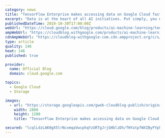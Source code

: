 ```yaml
---
category: news
title: "TensorFlow Enterprise makes accessing data on Google Cloud faster and easier"
excerpt: "Data is at the heart of all AI initiatives. Put simply, you need to collect and store a lot of it to train a deep learning model, and with the advancements and increased availability of accelerators such asGPUs andCloud TPUs, the speed of getting the data from its storage location to the training process"
publishedDateTime: 2019-10-30T17:00:00Z
webUrl: "https://cloud.google.com/blog/products/ai-machine-learning/tensorflow-enterprise-makes-accessing-data-on-google-cloud-faster-and-easier/"
ampWebUrl: "https://cloudblog.withgoogle.com/products/ai-machine-learning/tensorflow-enterprise-makes-accessing-data-on-google-cloud-faster-and-easier/amp/"
cdnAmpWebUrl: "https://cloudblog-withgoogle-com.cdn.ampproject.org/c/s/cloudblog.withgoogle.com/products/ai-machine-learning/tensorflow-enterprise-makes-accessing-data-on-google-cloud-faster-and-easier/amp/"
type: article
quality: 146
heat: 146
published: true

provider:
  name: Official Blog
  domain: cloud.google.com

topics:
  - Google Cloud
  - Storage

images:
  - url: "https://storage.googleapis.com/gweb-cloudblog-publish/original_images/TensorFlowEnterprise.jpg"
    width: 2880
    height: 1200
    title: "TensorFlow Enterprise makes accessing data on Google Cloud faster and easier"

secured: "lcqlLdzLAK0gX5lrNcxmqaVwcphqYzURTgJrjGHblzDh/fHYatpfWXIByFYpkI5dyD0u4PVzJYFE3+qC+VVTYw2brQdds7UrMQXsS9vqc9Vw8QH6PTT3VmutxZNmEVr5mzlNW8vJEnSbmOB/gS3aPdZtTKT74LBZheyB4eDZ4JcdmKLeRLDXejAC1YWED2pejMYkjzCDR7e9QjscUqyxxBd/ZXTOLPsRSx3XxNOf3qbAcVsbY5+mO1tM11snnMoyFDXK3SSbfjMh23hPfrGOBBoiNh4/n9IUQVtFDqAPw/61HBt15eC9uv7p2r7z83iyWJYxpkAIxjwNcq9ozZAn2A==;dr0Kqku9NYerBGNpFW44NQ=="
---
```


